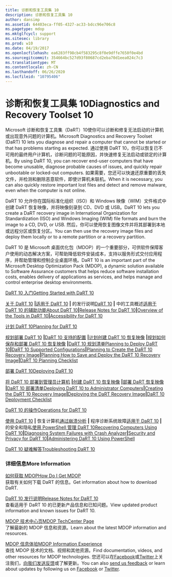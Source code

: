 ```yaml
---
title: 诊断和恢复工具集 10
description: 诊断和恢复工具集 10
author: dansimp
ms.assetid: 64403eca-ff05-4327-ac33-bdcc96e706c8
ms.pagetype: mdop
ms.mktglfcycl: support
ms.sitesec: library
ms.prod: w10
ms.date: 04/19/2017
ms.openlocfilehash: ea6283ff98cb4f583295c8f0e9dffe7650f0e4bd
ms.sourcegitcommit: 354664bc527d93f80687cd2eba70d1eea024c7c3
ms.translationtype: MT
ms.contentlocale: zh-CN
ms.lasthandoff: 06/26/2020
ms.locfileid: "10795406"
---
```

# <span data-ttu-id="63aa4-103">诊断和恢复工具集 10</span><span class="sxs-lookup"><span data-stu-id="63aa4-103">Diagnostics and Recovery Toolset 10</span></span>


<span data-ttu-id="63aa4-104">Microsoft 诊断和恢复工具集（DaRT）10使你可以诊断和修复无法启动的计算机或出现意外问题的计算机。</span><span class="sxs-lookup"><span data-stu-id="63aa4-104">Microsoft Diagnostics and Recovery Toolset (DaRT) 10 lets you diagnose and repair a computer that cannot be started or that has problems starting as expected.</span></span> <span data-ttu-id="63aa4-105">通过使用 DaRT 10，你可以恢复已不可用的最终用户计算机，诊断问题的可能原因，并快速修复无法启动或锁定的计算机。</span><span class="sxs-lookup"><span data-stu-id="63aa4-105">By using DaRT 10, you can recover end-user computers that have become unusable, diagnose probable causes of issues, and quickly repair unbootable or locked-out computers.</span></span> <span data-ttu-id="63aa4-106">如果需要，您还可以快速还原重要的丢失文件，并检测和删除恶意软件，即使计算机未联机。</span><span class="sxs-lookup"><span data-stu-id="63aa4-106">When it is necessary, you can also quickly restore important lost files and detect and remove malware, even when the computer is not online.</span></span>

<span data-ttu-id="63aa4-107">DaRT 10 允许你在国际标准化组织（ISO）和 Windows 映像（WIM）文件格式中创建 DaRT 恢复映像，并将映像刻录到 CD、DVD 或 USB。</span><span class="sxs-lookup"><span data-stu-id="63aa4-107">DaRT 10 lets you create a DaRT recovery image in International Organization for Standardization (ISO) and Windows Imaging (WIM) file formats and burn the image to a CD, DVD, or USB.</span></span> <span data-ttu-id="63aa4-108">然后，你可以使用恢复图像文件并将其部署到本地或远程分区或恢复分区。</span><span class="sxs-lookup"><span data-stu-id="63aa4-108">You can then use the recovery image files and deploy them locally or to a remote partition or a recovery partition.</span></span>

<span data-ttu-id="63aa4-109">DaRT 10 是 Microsoft 桌面优化包（MDOP）的一个重要部分，可供软件保障客户使用的动态解决方案，可帮助降低软件安装成本，支持以服务形式交付应用程序，并帮助管理和控制企业桌面环境。</span><span class="sxs-lookup"><span data-stu-id="63aa4-109">DaRT 10 is an important part of the Microsoft Desktop Optimization Pack (MDOP), a dynamic solution available to Software Assurance customers that helps reduce software installation costs, enables delivery of applications as services, and helps manage and control enterprise desktop environments.</span></span>

<a href="" id="getting-started-with-dart-10"></a>[<span data-ttu-id="63aa4-110">DaRT 10 入门</span><span class="sxs-lookup"><span data-stu-id="63aa4-110">Getting Started with DaRT 10</span></span>](getting-started-with-dart-10.md)  

<span data-ttu-id="63aa4-111">[关于 DaRT 10](about-dart-10.md) **|**[适用于 DaRT 10](release-notes-for-dart-10.md) **|** 的发行说明[DaRT 10](overview-of-the-tools-in-dart-10.md) **|** 中的工具概述[适用于 DaRT 10 的辅助功能](accessibility-for-dart-10.md)</span><span class="sxs-lookup"><span data-stu-id="63aa4-111">[About DaRT 10](about-dart-10.md)**|**[Release Notes for DaRT 10](release-notes-for-dart-10.md)**|**[Overview of the Tools in DaRT 10](overview-of-the-tools-in-dart-10.md)**|**[Accessibility for DaRT 10](accessibility-for-dart-10.md)</span></span>

<a href="" id="planning-for-dart-10"></a>[<span data-ttu-id="63aa4-112">计划 DaRT 10</span><span class="sxs-lookup"><span data-stu-id="63aa4-112">Planning for DaRT 10</span></span>](planning-for-dart-10.md)  

<span data-ttu-id="63aa4-113">[规划部署 DaRT 10](planning-to-deploy-dart-10.md) **|**[DaRT 10 支持的配置](dart-10-supported-configurations.md) **|**[计划创建 DaRT 10 恢复映像](planning-to-create-the-dart-10-recovery-image.md) **|**[规划如何保存和部署 DaRT 10 恢复映像](planning-how-to-save-and-deploy-the-dart-10-recovery-image.md) **|**[DaRT 10 规划清单](dart-10-planning-checklist.md)</span><span class="sxs-lookup"><span data-stu-id="63aa4-113">[Planning to Deploy DaRT 10](planning-to-deploy-dart-10.md)**|**[DaRT 10 Supported Configurations](dart-10-supported-configurations.md)**|**[Planning to Create the DaRT 10 Recovery Image](planning-to-create-the-dart-10-recovery-image.md)**|**[Planning How to Save and Deploy the DaRT 10 Recovery Image](planning-how-to-save-and-deploy-the-dart-10-recovery-image.md)**|**[DaRT 10 Planning Checklist](dart-10-planning-checklist.md)</span></span>

<a href="" id="deploying-dart-10"></a>[<span data-ttu-id="63aa4-114">部署 DaRT 10</span><span class="sxs-lookup"><span data-stu-id="63aa4-114">Deploying DaRT 10</span></span>](deploying-dart-10.md)  

<span data-ttu-id="63aa4-115">[将 DaRT 10 部署到管理员计算机](deploying-dart-10-to-administrator-computers.md) **|**[创建 DaRT 10 恢复映像](creating-the-dart-10-recovery-image.md) **|**[部署 DaRT 恢复映像](deploying-the-dart-recovery-image-dart-10.md) **|**[DaRT 10 部署清单](dart-10-deployment-checklist.md)</span><span class="sxs-lookup"><span data-stu-id="63aa4-115">[Deploying DaRT 10 to Administrator Computers](deploying-dart-10-to-administrator-computers.md)**|**[Creating the DaRT 10 Recovery Image](creating-the-dart-10-recovery-image.md)**|**[Deploying the DaRT Recovery Image](deploying-the-dart-recovery-image-dart-10.md)**|**[DaRT 10 Deployment Checklist](dart-10-deployment-checklist.md)</span></span>

<a href="" id="operations-for-dart-10"></a>[<span data-ttu-id="63aa4-116">DaRT 10 的操作</span><span class="sxs-lookup"><span data-stu-id="63aa4-116">Operations for DaRT 10</span></span>](operations-for-dart-10.md)  

<span data-ttu-id="63aa4-117">[使用 DaRT 10](recovering-computers-using-dart-10.md) **|** 恢复计算机[通过崩溃分析](diagnosing-system-failures-with-crash-analyzer-dart-10.md) **|** 程序诊断系统故障[适用于 DaRT 10](security-and-privacy-for-dart-10.md) **|** 的安全和隐私[使用 PowerShell 管理 DaRT 10](administering-dart-10-using-powershell.md)</span><span class="sxs-lookup"><span data-stu-id="63aa4-117">[Recovering Computers Using DaRT 10](recovering-computers-using-dart-10.md)**|**[Diagnosing System Failures with Crash Analyzer](diagnosing-system-failures-with-crash-analyzer-dart-10.md)**|**[Security and Privacy for DaRT 10](security-and-privacy-for-dart-10.md)**|**[Administering DaRT 10 Using PowerShell](administering-dart-10-using-powershell.md)</span></span>

<a href="" id="troubleshooting-dart-10"></a>[<span data-ttu-id="63aa4-118">DaRT 10 疑难解答</span><span class="sxs-lookup"><span data-stu-id="63aa4-118">Troubleshooting DaRT 10</span></span>](troubleshooting-dart-10.md)  

### <span data-ttu-id="63aa4-119">详细信息</span><span class="sxs-lookup"><span data-stu-id="63aa4-119">More Information</span></span>

<a href="" id="how-do-i-get-mdop"></a>[<span data-ttu-id="63aa4-120">如何获取 MDOP</span><span class="sxs-lookup"><span data-stu-id="63aa4-120">How Do I Get MDOP</span></span>](https://go.microsoft.com/fwlink/?LinkId=322049)  
<span data-ttu-id="63aa4-121">获取有关如何下载 DaRT 的信息。</span><span class="sxs-lookup"><span data-stu-id="63aa4-121">Get information about how to download DaRT.</span></span>

<a href="" id="release-notes-for-dart-10"></a>[<span data-ttu-id="63aa4-122">DaRT 10 发行说明</span><span class="sxs-lookup"><span data-stu-id="63aa4-122">Release Notes for DaRT 10</span></span>](release-notes-for-dart-10.md)  
<span data-ttu-id="63aa4-123">查看适用于 DaRT 10 的已更新产品信息和已知问题。</span><span class="sxs-lookup"><span data-stu-id="63aa4-123">View updated product information and known issues for DaRT 10.</span></span>

<a href="" id="mdop-techcenter-page"></a>[<span data-ttu-id="63aa4-124">MDOP 技术中心页</span><span class="sxs-lookup"><span data-stu-id="63aa4-124">MDOP TechCenter Page</span></span>](https://go.microsoft.com/fwlink/p/?LinkId=225286)  
<span data-ttu-id="63aa4-125">了解最新的 MDOP 信息和资源。</span><span class="sxs-lookup"><span data-stu-id="63aa4-125">Learn about the latest MDOP information and resources.</span></span>

<a href="" id="mdop-information-experience"></a>[<span data-ttu-id="63aa4-126">MDOP 信息体验</span><span class="sxs-lookup"><span data-stu-id="63aa4-126">MDOP Information Experience</span></span>](https://go.microsoft.com/fwlink/p/?LinkId=236032)  
<span data-ttu-id="63aa4-127">查找 MDOP 技术的文档、视频和其他资源。</span><span class="sxs-lookup"><span data-stu-id="63aa4-127">Find documentation, videos, and other resources for MDOP technologies.</span></span> <span data-ttu-id="63aa4-128">您还可以在[Facebook](https://go.microsoft.com/fwlink/p/?LinkId=242445)或[Twitter](https://go.microsoft.com/fwlink/p/?LinkId=242447)上关注我们，[向我们发送反馈](mailto:MDOPDocs@microsoft.com)或了解更新。</span><span class="sxs-lookup"><span data-stu-id="63aa4-128">You can also [send us feedback](mailto:MDOPDocs@microsoft.com) or learn about updates by following us on [Facebook](https://go.microsoft.com/fwlink/p/?LinkId=242445) or [Twitter](https://go.microsoft.com/fwlink/p/?LinkId=242447).</span></span>

 

 





